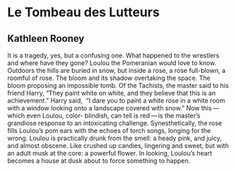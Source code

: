 # Le Tombeau des Lutteurs
## Kathleen Rooney
It is a tragedy, yes, but a confusing one. What happened to the wrestlers and
where have they gone? Loulou the Pomeranian would love to know. Outdoors the
hills are buried in snow, but inside a rose, a rose full-blown, a roomful of
rose. The bloom and its shadow overtaking the space. The bloom proposing an
impossible tomb. Of the Tachists, the master said to his friend Harry, “They
paint white on white, and they believe that this is an achievement.” Harry
said,  “I dare you to paint a white rose in a white room with a window looking
onto a landscape covered with snow.” Now this — which even Loulou, color-
blindish, can tell is red — is the master’s grandiose response to an
intoxicating challenge. Synesthetically, the rose fills Loulou’s pom ears with
the echoes of torch songs, longing for the wrong. Loulou is practically drunk
from the smell: a heady pink, and juicy, and almost obscene. Like crushed up
candies, lingering and sweet, but with an adult musk at the core: a powerful
flower. In looking, Loulou’s heart becomes a house at dusk about to force
something to happen.